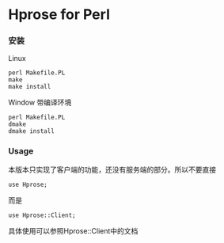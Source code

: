 # Hprose for Perl

### 安装
Linux
```
perl Makefile.PL
make
make install
```

Window 带编译环境
```
perl Makefile.PL
dmake
dmake install
```


### Usage
本版本只实现了客户端的功能，还没有服务端的部分。所以不要直接
```
use Hprose;
```
而是
```
use Hprose::Client;
```
具体使用可以参照Hprose::Client中的文档